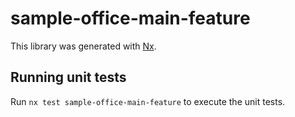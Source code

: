 # sample-office-main-feature

This library was generated with [Nx](https://nx.dev).

## Running unit tests

Run `nx test sample-office-main-feature` to execute the unit tests.
